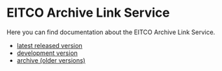 
# EITCO Archive Link Service

Here you can find documentation about the EITCO Archive Link Service.

 * [latest released version](latest)
 * [development version](development)
 * [archive (older versions)](archive.html)

